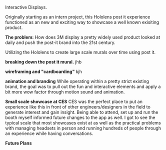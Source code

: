Interactive Displays. 

Originally starting as an intern project, this Hololens post it experience functioned as an new and exciting way to showcase a well known exisiting product. 

**The problem:**
How does 3M display a pretty widely used product looked at daily and push the post-it brand into the 21st century. 

Utilizing the Hololens to create large scale murals over time using post it. 

**breaking down the post it mural.**
jhb

**wireframing and "cardboarding"**
kjh

**animation and branding**
While operating within a pretty strict existing brand, the goal was to pull out the fun and interactive elements and apply a bit more wow factor through motion sound and animation.

**Small scale showcase at CES**
CES was the perfect place to put an experience like this in front of other engineers/designers in the field to generate interest and gain insight. Being able to attend, set up and run the booth myself informed future changes to the app as well. I got to see the typical scale that most showcases exist at as well as the practical problems with managing headsets in person and running hundreds of people through an experience while having conversations. 

**Future Plans**


